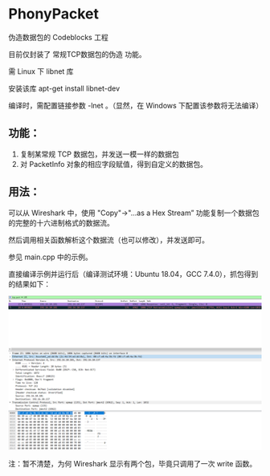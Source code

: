 # PhonyPacket

伪造数据包的 Codeblocks 工程

目前仅封装了 常规TCP数据包的伪造 功能。

需 Linux 下 libnet 库

安装该库 apt-get install libnet-dev

编译时，需配置链接参数 -lnet 。（显然，在 Windows 下配置该参数将无法编译）

## 功能：

1. 复制某常规 TCP 数据包，并发送一模一样的数据包
2. 对 PacketInfo 对象的相应字段赋值，得到自定义的数据包。



## 用法：

可以从 Wireshark 中，使用 "Copy"->"...as a Hex Stream” 功能复制一个数据包的完整的十六进制格式的数据流。

然后调用相关函数解析这个数据流（也可以修改），并发送即可。

参见 main.cpp 中的示例。

直接编译示例并运行后（编译测试环境：Ubuntu 18.04，GCC 7.4.0），抓包得到的结果如下： 

![WiresharkCaptureImage.png](WiresharkCaptureImage.png)

注：暂不清楚，为何 Wireshark 显示有两个包，毕竟只调用了一次 write 函数。



